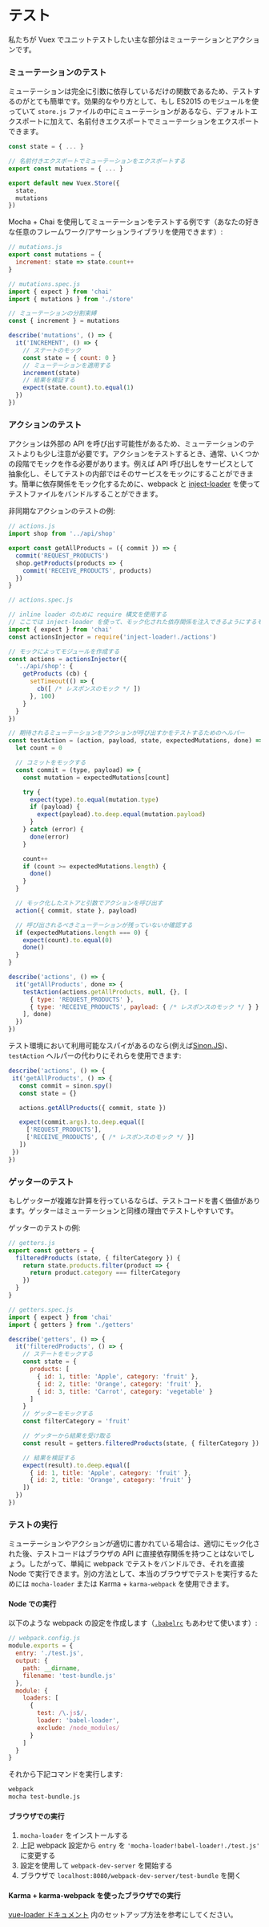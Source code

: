 # テスト

私たちが Vuex でユニットテストしたい主な部分はミューテーションとアクションです。

### ミューテーションのテスト

ミューテーションは完全に引数に依存しているだけの関数であるため、テストするのがとても簡単です。効果的なやり方として、もし ES2015 のモジュールを使っていて `store.js` ファイルの中にミューテーションがあるなら、デフォルトエクスポートに加えて、名前付きエクスポートでミューテーションをエクスポートできます。

``` js
const state = { ... }

// 名前付きエクスポートでミューテーションをエクスポートする
export const mutations = { ... }

export default new Vuex.Store({
  state,
  mutations
})
```

Mocha + Chai を使用してミューテーションをテストする例です（あなたの好きな任意のフレームワーク/アサーションライブラリを使用できます）:

``` js
// mutations.js
export const mutations = {
  increment: state => state.count++
}
```

``` js
// mutations.spec.js
import { expect } from 'chai'
import { mutations } from './store'

// ミューテーションの分割束縛
const { increment } = mutations

describe('mutations', () => {
  it('INCREMENT', () => {
    // ステートのモック
    const state = { count: 0 }
    // ミューテーションを適用する
    increment(state)
    // 結果を検証する
    expect(state.count).to.equal(1)
  })
})
```

### アクションのテスト
 
アクションは外部の API を呼び出す可能性があるため、ミューテーションのテストよりも少し注意が必要です。アクションをテストするとき、通常、いくつかの段階でモックを作る必要があります。例えば API 呼び出しをサービスとして抽象化し、そしてテストの内部ではそのサービスをモックにすることができます。簡単に依存関係をモック化するために、webpack と [inject-loader](https://github.com/plasticine/inject-loader) を使ってテストファイルをバンドルすることができます。

非同期なアクションのテストの例:

``` js
// actions.js
import shop from '../api/shop'

export const getAllProducts = ({ commit }) => {
  commit('REQUEST_PRODUCTS')
  shop.getProducts(products => {
    commit('RECEIVE_PRODUCTS', products)
  })
}
```

``` js
// actions.spec.js

// inline loader のために require 構文を使用する
// ここでは inject-loader を使って、モック化された依存関係を注入できるようにするモジュールファクトリーを返す
import { expect } from 'chai'
const actionsInjector = require('inject-loader!./actions')

// モックによってモジュールを作成する
const actions = actionsInjector({
  '../api/shop': {
    getProducts (cb) {
      setTimeout(() => {
        cb([ /* レスポンスのモック */ ])
      }, 100)
    }
  }
})

// 期待されるミューテーションをアクションが呼び出すかをテストするためのヘルパー
const testAction = (action, payload, state, expectedMutations, done) => {
  let count = 0

  // コミットをモックする
  const commit = (type, payload) => {
    const mutation = expectedMutations[count]

    try {
      expect(type).to.equal(mutation.type)
      if (payload) {
        expect(payload).to.deep.equal(mutation.payload)
      }
    } catch (error) {
      done(error)
    }

    count++
    if (count >= expectedMutations.length) {
      done()
    }
  }

  // モック化したストアと引数でアクションを呼び出す
  action({ commit, state }, payload)

  // 呼び出されるべきミューテーションが残っていないか確認する
  if (expectedMutations.length === 0) {
    expect(count).to.equal(0)
    done()
  }
}

describe('actions', () => {
  it('getAllProducts', done => {
    testAction(actions.getAllProducts, null, {}, [
      { type: 'REQUEST_PRODUCTS' },
      { type: 'RECEIVE_PRODUCTS', payload: { /* レスポンスのモック */ } }
    ], done)
  })
})
```

テスト環境において利用可能なスパイがあるのなら(例えば[Sinon.JS](http://sinonjs.org/))、`testAction` ヘルパーの代わりにそれらを使用できます:
 ``` js
describe('actions', () => {
  it('getAllProducts', () => {
    const commit = sinon.spy()
    const state = {}

    actions.getAllProducts({ commit, state })

    expect(commit.args).to.deep.equal([
      ['REQUEST_PRODUCTS'],
      ['RECEIVE_PRODUCTS', { /* レスポンスのモック */ }]
    ])
  })
})
```

### ゲッターのテスト

もしゲッターが複雑な計算を行っているならば、テストコードを書く価値があります。ゲッターはミューテーションと同様の理由でテストしやすいです。

ゲッターのテストの例:

``` js
// getters.js
export const getters = {
  filteredProducts (state, { filterCategory }) {
    return state.products.filter(product => {
      return product.category === filterCategory
    })
  }
}
```

``` js
// getters.spec.js
import { expect } from 'chai'
import { getters } from './getters'

describe('getters', () => {
  it('filteredProducts', () => {
    // ステートをモックする
    const state = {
      products: [
        { id: 1, title: 'Apple', category: 'fruit' },
        { id: 2, title: 'Orange', category: 'fruit' },
        { id: 3, title: 'Carrot', category: 'vegetable' }
      ]
    }
    // ゲッターをモックする
    const filterCategory = 'fruit'

    // ゲッターから結果を受け取る
    const result = getters.filteredProducts(state, { filterCategory })

    // 結果を検証する
    expect(result).to.deep.equal([
      { id: 1, title: 'Apple', category: 'fruit' },
      { id: 2, title: 'Orange', category: 'fruit' }
    ])
  })
})
```

### テストの実行

ミューテーションやアクションが適切に書かれている場合は、適切にモック化された後、テストコードはブラウザの API に直接依存関係を持つことはないでしょう。したがって、単純に webpack でテストをバンドルでき、それを直接 Node で実行できます。別の方法として、本当のブラウザでテストを実行するためには `mocha-loader` または Karma + `karma-webpack` を使用できます。

#### Node での実行

以下のような webpack の設定を作成します（[`.babelrc`](https://babeljs.io/docs/usage/babelrc/) もあわせて使います）:

``` js
// webpack.config.js
module.exports = {
  entry: './test.js',
  output: {
    path: __dirname,
    filename: 'test-bundle.js'
  },
  module: {
    loaders: [
      {
        test: /\.js$/,
        loader: 'babel-loader',
        exclude: /node_modules/
      }
    ]
  }
}
```

それから下記コマンドを実行します:

``` bash
webpack
mocha test-bundle.js
```

#### ブラウザでの実行

1. `mocha-loader` をインストールする
2. 上記 webpack 設定から `entry` を `'mocha-loader!babel-loader!./test.js'` に変更する
3. 設定を使用して `webpack-dev-server` を開始する
4. ブラウザで `localhost:8080/webpack-dev-server/test-bundle` を開く 

#### Karma + karma-webpack を使ったブラウザでの実行

[vue-loader ドキュメント](https://vue-loader.vuejs.org/ja/workflow/testing.html) 内のセットアップ方法を参考にしてください。
